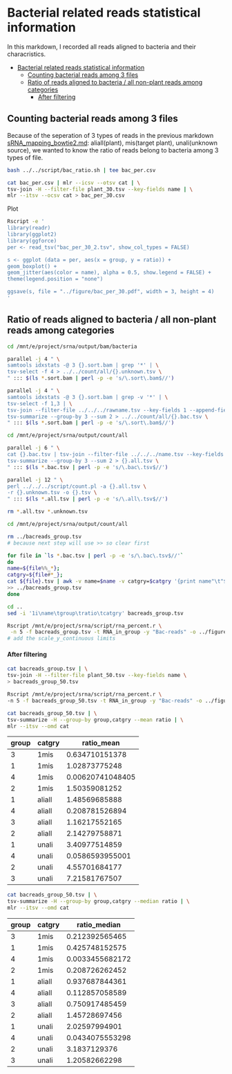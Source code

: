 # Bacterial related reads statistical information

In this markdown, I recorded all reads aligned to bacteria and their characristics.

- [Bacterial related reads statistical information](#bacterial-related-reads-statistical-information)
  - [Counting bacterial reads among 3 files](#counting-bacterial-reads-among-3-files)
  - [Ratio of reads aligned to bacteria / all non-plant reads among categories](#ratio-of-reads-aligned-to-bacteria--all-non-plant-reads-among-categories)
      - [After filtering](#after-filtering)

## Counting bacterial reads among 3 files

Because of the seperation of 3 types of reads in the previous markdown [sRNA_mapping_bowtie2.md](sRNA_mapping_bowtie2.md): aliall(plant), mis(target plant), unali(unknown source), we wanted to know the ratio of reads belong to bacteria among 3 types of file.

```bash
bash ../../script/bac_ratio.sh | tee bac_per.csv

cat bac_per.csv | mlr --icsv --otsv cat | \
tsv-join -H --filter-file plant_30.tsv --key-fields name | \
mlr --itsv --ocsv cat > bac_per_30.csv
```

Plot

```bash
Rscript -e '
library(readr)
library(ggplot2)
library(ggforce)
per <- read_tsv("bac_per_30_2.tsv", show_col_types = FALSE)

s <- ggplot (data = per, aes(x = group, y = ratio)) +
geom_boxplot() +
geom_jitter(aes(color = name), alpha = 0.5, show.legend = FALSE) +
theme(legend.position = "none")

ggsave(s, file = "../figure/bac_per_30.pdf", width = 3, height = 4)
'
```

## Ratio of reads aligned to bacteria / all non-plant reads among categories



```bash
cd /mnt/e/project/srna/output/bam/bacteria

parallel -j 4 " \
samtools idxstats -@ 3 {}.sort.bam | grep '*' | \
tsv-select -f 4 > ../../count/all/{}.unknown.tsv \
" ::: $(ls *.sort.bam | perl -p -e 's/\.sort\.bam$//')

parallel -j 4 " \
samtools idxstats -@ 3 {}.sort.bam | grep -v '*' | \
tsv-select -f 1,3 | \
tsv-join --filter-file ../../../rawname.tsv --key-fields 1 --append-fields 2 | \
tsv-summarize --group-by 3 --sum 2 > ../../count/all/{}.bac.tsv \
" ::: $(ls *.sort.bam | perl -p -e 's/\.sort\.bam$//')
```

```bash
cd /mnt/e/project/srna/output/count/all

parallel -j 6 " \
cat {}.bac.tsv | tsv-join --filter-file ../../../name.tsv --key-fields 1 --append-fields 2 | \
tsv-summarize --group-by 3 --sum 2 > {}.all.tsv \
" ::: $(ls *.bac.tsv | perl -p -e 's/\.bac\.tsv$//')

parallel -j 12 " \
perl ../../../script/count.pl -a {}.all.tsv \
-r {}.unknown.tsv -o {}.tsv \
" ::: $(ls *.all.tsv | perl -p -e 's/\.all\.tsv$//')

rm *.all.tsv *.unknown.tsv
```

```bash
cd /mnt/e/project/srna/output/count/all

rm ../bacreads_group.tsv
# because next step will use >> so clear first

for file in `ls *.bac.tsv | perl -p -e 's/\.bac\.tsv$//'`
do
name=${file%%_*};
catgry=${file#*_};
cat ${file}.tsv | awk -v name=$name -v catgry=$catgry '{print name"\t"$1"\t"$2"\t"catgry}' \
>> ../bacreads_group.tsv
done

cd ..
sed -i '1i\name\tgroup\tratio\tcatgry' bacreads_group.tsv
```

```bash
Rscript /mnt/e/project/srna/script/rna_percent.r \
 -n 5 -f bacreads_group.tsv -t RNA_in_group -y "Bac-reads" -o ../figure/bacreads_group.pdf
# add the scale_y_continuous limits
```

#### After filtering

```bash
cat bacreads_group.tsv | \
tsv-join -H --filter-file plant_50.tsv --key-fields name \
> bacreads_group_50.tsv
```

```bash
Rscript /mnt/e/project/srna/script/rna_percent.r \
-n 5 -f bacreads_group_50.tsv -t RNA_in_group -y "Bac-reads" -o ../figure/bacreads_group_50.pdf
```

```bash
cat bacreads_group_50.tsv | \
tsv-summarize -H --group-by group,catgry --mean ratio | \
mlr --itsv --omd cat
```

| group | catgry | ratio_mean |
| --- | --- | --- |
| 3 | 1mis | 0.634710151378 |
| 1 | 1mis | 1.02873775248 |
| 4 | 1mis | 0.00620741048405 |
| 2 | 1mis | 1.50359081252 |
| 1 | aliall | 1.48569685888 |
| 4 | aliall | 0.208781526894 |
| 3 | aliall | 1.16217552165 |
| 2 | aliall | 2.14279758871 |
| 1 | unali | 3.40977514859 |
| 4 | unali | 0.0586593955001 |
| 2 | unali | 4.55701684177 |
| 3 | unali | 7.21581767507 |

```bash
cat bacreads_group_50.tsv | \
tsv-summarize -H --group-by group,catgry --median ratio | \
mlr --itsv --omd cat
```

| group | catgry | ratio_median |
| --- | --- | --- |
| 3 | 1mis | 0.212392565465 |
| 1 | 1mis | 0.425748152575 |
| 4 | 1mis | 0.0033455682172 |
| 2 | 1mis | 0.208726262452 |
| 1 | aliall | 0.937687844361 |
| 4 | aliall | 0.112857058589 |
| 3 | aliall | 0.750917485459 |
| 2 | aliall | 1.45728697456 |
| 1 | unali | 2.02597994901 |
| 4 | unali | 0.0434075553298 |
| 2 | unali | 3.1837129376 |
| 3 | unali | 1.20582662298 |

